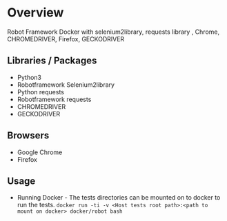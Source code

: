 # Overview
Robot Framework Docker with selenium2library, requests library , Chrome, CHROMEDRIVER, Firefox, GECKODRIVER



## Libraries / Packages
  - Python3
  - Robotframework Selenium2library
  - Python requests
  - Robotframework requests
  - CHROMEDRIVER
  - GECKODRIVER

## Browsers
  - Google Chrome
  - Firefox


## Usage
 - Running Docker - The tests directories can be mounted on to docker to run the tests.
    `docker run -ti -v <Host tests root path>:<path to mount on docker> docker/robot bash`
